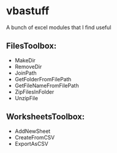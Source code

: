 # vbastuff
A bunch of excel modules that I find useful

## FilesToolbox:
  * MakeDir
  * RemoveDir
  * JoinPath
  * GetFolderFromFilePath
  * GetFileNameFromFilePath
  * ZipFilesInFolder
  * UnzipFile

## WorksheetsToolbox:
  * AddNewSheet
  * CreateFromCSV
  * ExportAsCSV
